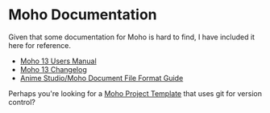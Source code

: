 # Moho Documentation

Given that some documentation for Moho is hard to find, I have included it here for reference.

- [Moho 13 Users Manual](<docs/Moho 13 Users Manual.pdf>)
- [Moho 13 Changelog](<docs/Moho 13 Changelog.md>)
- [Anime Studio/Moho Document File Format Guide](docs/AnimeStudio-Moho-DocumentFileFormat.pdf)

Perhaps you're looking for a [Moho Project Template](https://github.com/definitelyokay/moho-template) that uses git for version control?
